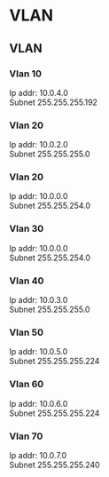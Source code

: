 # VLAN

## VLAN

### Vlan 10

Ip addr: 10.0.4.0   
Subnet 255.255.255.192

### Vlan 20

Ip addr: 10.0.2.0   
Subnet 255.255.255.0

### Vlan 20

Ip addr: 10.0.0.0   
Subnet 255.255.254.0

### Vlan 30

Ip addr: 10.0.0.0   
Subnet 255.255.254.0

### Vlan 40

Ip addr: 10.0.3.0   
Subnet 255.255.255.0

### Vlan 50

Ip addr: 10.0.5.0   
Subnet 255.255.255.224

### Vlan 60

Ip addr: 10.0.6.0   
Subnet 255.255.255.224

### Vlan 70

Ip addr: 10.0.7.0   
Subnet 255.255.255.240

